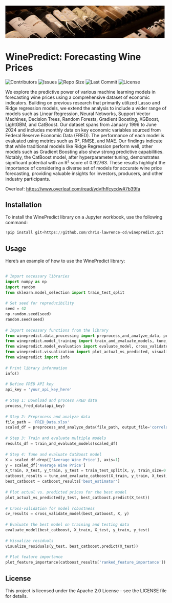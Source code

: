 <p align="center">
  <img src="images/image.png" alt="Header Image" width="800">
</p>


# WinePredict: Forecasting Wine Prices

![Contributors](https://img.shields.io/github/contributors/chris-lawrence-cd/winepredict)
![Issues](https://img.shields.io/github/issues/chris-lawrence-cd/winepredict)
![Repo Size](https://img.shields.io/github/repo-size/chris-lawrence-cd/winepredict)
![Last Commit](https://img.shields.io/github/last-commit/chris-lawrence-cd/winepredict)
![License](https://img.shields.io/github/license/chris-lawrence-cd/winepredict)

We explore the predictive power of various machine learning models in forecasting wine prices using a comprehensive dataset of economic indicators. Building on previous research that primarily utilized Lasso and Ridge regression models, we extend the analysis to include a wider range of models such as Linear Regression, Neural Networks, Support Vector Machines, Decision Trees, Random Forests, Gradient Boosting, XGBoost, LightGBM, and CatBoost. Our dataset spans from January 1996 to June 2024 and includes monthly data on key economic variables sourced from Federal Reserve Economic Data (FRED). The performance of each model is evaluated using metrics such as R², RMSE, and MAE. Our findings indicate that while traditional models like Ridge Regression perform well, other models such as Gradient Boosting also show strong predictive capabilities. Notably, the CatBoost model, after hyperparameter tuning, demonstrates significant potential with an R² score of 0.92763. These results highlight the importance of considering a diverse set of models for accurate wine price forecasting, providing valuable insights for investors, producers, and other industry participants.

Overleaf: https://www.overleaf.com/read/ydvfhffcycdw#7b39fa

## Installation

To install the WinePredict library on a Jupyter workbook, use the following command:

```python
!pip install git+https://github.com/chris-lawrence-cd/winepredict.git
```

## Usage

Here’s an example of how to use the WinePredict library:

```python

# Import necessary libraries
import numpy as np
import random
from sklearn.model_selection import train_test_split

# Set seed for reproducibility
seed = 42
np.random.seed(seed)
random.seed(seed)

# Import necessary functions from the library
from winepredict.data_processing import preprocess_and_analyze_data, process_fred_data
from winepredict.model_training import train_and_evaluate_models, tune_and_evaluate_catboost
from winepredict.model_evaluation import evaluate_model, cross_validate_model
from winepredict.visualization import plot_actual_vs_predicted, visualize_residuals, plot_feature_importance
from winepredict import info

# Print library information
info()

# Define FRED API key
api_key = 'your_api_key_here'

# Step 1: Download and process FRED data
process_fred_data(api_key)

# Step 2: Preprocess and analyze data
file_path = 'FRED_Data.xlsx'
scaled_df = preprocess_and_analyze_data(file_path, output_file='correlation_matrix.png', save_vif=True)

# Step 3: Train and evaluate multiple models
results_df = train_and_evaluate_models(scaled_df)

# Step 4: Tune and evaluate CatBoost model
X = scaled_df.drop(['Average Wine Price'], axis=1)
y = scaled_df['Average Wine Price']
X_train, X_test, y_train, y_test = train_test_split(X, y, train_size=0.8, shuffle=True, random_state=seed)
catboost_results = tune_and_evaluate_catboost(X_train, y_train, X_test, y_test)
best_catboost = catboost_results['best_estimator']

# Plot actual vs. predicted prices for the best model
plot_actual_vs_predicted(y_test, best_catboost.predict(X_test))

# Cross-validation for model robustness
cv_results = cross_validate_model(best_catboost, X, y)

# Evaluate the best model on training and testing data
evaluate_model(best_catboost, X_train, X_test, y_train, y_test)

# Visualize residuals
visualize_residuals(y_test, best_catboost.predict(X_test))

# Plot feature importance
plot_feature_importance(catboost_results['ranked_feature_importance'])
```

## License

This project is licensed under the Apache 2.0 License - see the LICENSE file for details.

